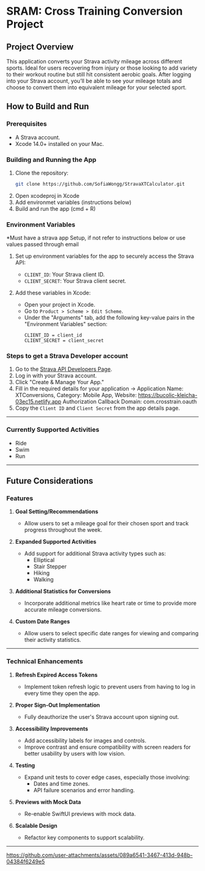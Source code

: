 # SRAM: Cross Training Conversion Project

## Project Overview

This application converts your Strava activity mileage across different sports. Ideal for users recovering from injury or those looking to add variety to their workout routine but still hit consistent aerobic goals. After logging into your Strava account, you’ll be able to see your mileage totals and choose to convert them into equivalent mileage for your selected sport.

## How to Build and Run

### Prerequisites
- A Strava account.
- Xcode 14.0+ installed on your Mac.

### Building and Running the App
1. Clone the repository:
   ```bash
   git clone https://github.com/SofiaWongg/StravaXTCalculator.git
2. Open xcodeproj in Xcode
3. Add environmet variables (instructions below)
4. Build and run the app (cmd + R)

### Environment Variables
*Must have a strava app Setup, if not refer to instructions below or use values passed through email
1. Set up environment variables for the app to securely access the Strava API:
   - `CLIENT_ID`: Your Strava client ID.
   - `CLIENT_SECRET`: Your Strava client secret.

2. Add these variables in Xcode:
   - Open your project in Xcode.
   - Go to `Product > Scheme > Edit Scheme`.
   - Under the "Arguments" tab, add the following key-value pairs in the "Environment Variables" section:
     ```
     CLIENT_ID = client_id
     CLIENT_SECRET = client_secret
     ```

### Steps to get a Strava Developer account
1. Go to the [Strava API Developers Page](https://www.strava.com/settings/api). 
2. Log in with your Strava account. 
3. Click "Create & Manage Your App."
4. Fill in the required details for your application 
   -> Application Name: XTConversions, Category: Mobile App,  Website: https://bucolic-kleicha-03ec15.netlify.app  Authorization Callback Domain: com.crosstrain.oauth
5. Copy the `Client ID` and `Client Secret` from the app details page. 

---
### Currently Supported Activities
- Ride
- Swim
- Run

---

## Future Considerations

### Features
1. **Goal Setting/Recommendations**
   - Allow users to set a mileage goal for their chosen sport and track progress throughout the week.

2. **Expanded Supported Activities**
   - Add support for additional Strava activity types such as:
     - Elliptical
     - Stair Stepper
     - Hiking
     - Walking

3. **Additional Statistics for Conversions**
   - Incorporate additional metrics like heart rate or time to provide more accurate mileage conversions.

4. **Custom Date Ranges**
   - Allow users to select specific date ranges for viewing and comparing their activity statistics.

---

### Technical Enhancements
1. **Refresh Expired Access Tokens**
   - Implement token refresh logic to prevent users from having to log in every time they open the app.

2. **Proper Sign-Out Implementation**
   - Fully deauthorize the user's Strava account upon signing out.

3. **Accessibility Improvements**
   - Add accessibility labels for images and controls.
   - Improve contrast and ensure compatibility with screen readers for better usability by users with low vision.

4. **Testing**
   - Expand unit tests to cover edge cases, especially those involving:
     - Dates and time zones.
     - API failure scenarios and error handling.

5. **Previews with Mock Data**
   - Re-enable SwiftUI previews with mock data.

6. **Scalable Design**
   - Refactor key components to support scalability.

---
https://github.com/user-attachments/assets/089a6541-3467-413d-948b-04384f6249e5
